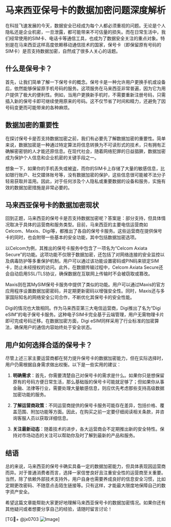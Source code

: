 # 马来西亚保号卡的数据加密问题深度解析

在科技飞速发展的今天，数据安全已经成为每个人都必须重视的问题。无论是个人隐私还是企业机密，一旦泄露，都可能带来不可估量的损失。而在日常生活中，我们经常使用的SIM卡、电话卡等通信工具，也成为了数据安全关注的重点对象。特别是在马来西亚这样高度依赖移动通信技术的国家，保号卡（即保留原有号码的SIM卡）是否支持数据加密，自然成了很多人关心的话题。

## 什么是保号卡？

首先，让我们简单了解一下保号卡的概念。保号卡是一种允许用户更换手机或设备后，依然能够保留原手机号码的服务。这项服务在马来西亚非常普遍，因为它为用户提供了极大的便利性。例如，当用户更换新手机时，不需要重新注册号码，只需插入新的保号卡即可继续使用原来的号码。这不仅节省了时间和精力，还避免了因号码变更而可能带来的各种麻烦。

## 数据加密的重要性

在探讨保号卡是否支持数据加密之前，我们有必要先了解数据加密的重要性。简单来说，数据加密是一种通过特定算法将信息转换为不可读形式的技术，只有拥有正确解密密钥的人才能还原信息。在现代社会，随着网络犯罪的日益猖獗，数据加密成为保护个人信息和企业机密的关键手段之一。

想象一下，如果你的手机丢失或被盗，而你的SIM卡上存储了大量的敏感信息，比如银行账户、社交媒体账号等，没有数据加密的保护，这些信息很可能被不法分子轻易获取并滥用。因此，对于任何涉及个人隐私或重要数据的设备和服务，实施有效的数据加密措施是非常必要的。

## 马来西亚保号卡的数据加密现状

回到正题，马来西亚的保号卡是否支持数据加密呢？答案是：部分支持，但具体情况取决于具体的运营商和服务类型。目前，马来西亚的主要电信运营商如Celcom、Maxis、Digi等，都推出了各自的保号卡服务。这些运营商在提供保号卡的同时，也会附带一些基本的安全功能，其中包括数据加密选项。

以Celcom为例，其推出的保号卡服务中包含了一项名为“Celcom Axiata Secure”的功能。这项功能不仅限于数据加密，还包括了对网络连接的安全监控以及病毒防护等多重保护机制。用户可以通过该功能设置密码或PIN码来锁定SIM卡，防止未经授权的访问。此外，在数据传输过程中，Celcom Axiata Secure还会自动启用SSL/TLS协议，确保数据在互联网上传输时不会被窃取或篡改。

Maxis则在其MySIM保号卡服务中提供了类似的功能。用户可以通过Maxis的官方应用程序设置数据加密密码，并定期更新密码以增强安全性。同时，Maxis还与多家国际知名的网络安全公司合作，不断优化其保号卡的安全性能。

Digi的情况也大致相同。作为马来西亚第三大电信运营商，Digi推出了名为“Digi eSIM”的电子保号卡服务。这种电子SIM卡完全基于云端管理，用户无需物理卡片即可完成号码迁移。在数据加密方面，Digi eSIM同样采用了行业标准的加密算法，确保用户的通信内容始终处于安全状态。

## 用户如何选择合适的保号卡？

尽管上述三家主要运营商都在努力提升保号卡的数据加密能力，但在实际选择时，用户仍需根据自身需求做出权衡。以下是一些实用的建议：

1. **明确需求**：首先，你需要清楚自己对保号卡的需求是什么。如果你只是想保留原有的号码方便日常生活，那么基础版的保号卡可能就足够了；但如果你从事金融、法律等行业，需要处理大量敏感信息，则应优先考虑那些支持高级数据加密功能的服务。

2. **了解运营商政策**：不同运营商提供的保号卡服务可能存在差异，包括价格、覆盖范围、附加功能等方面。因此，在购买之前一定要仔细阅读相关条款，并咨询客服人员以获取详细信息。

3. **关注最新动态**：随着技术的进步，各大运营商会不定期推出新的安全特性。保持对市场动态的关注可以帮助你及时了解到最新的产品和服务。

## 结语

总的来说，马来西亚的保号卡确实具备一定的数据加密能力，但具体表现因运营商而异。对于普通消费者而言，选择一家信誉良好且注重安全性的运营商至关重要。当然，除了依赖外部技术支持外，用户自身也需要养成良好的信息安全习惯，比如定期更改密码、不随意点击陌生链接等。只有这样，才能最大限度地保障自己的数字资产安全。

希望这篇文章能帮助大家更好地理解马来西亚保号卡的数据加密情况。如果你还有其他疑问或者想要分享自己的经验，请随时留言讨论！

[TG💪+ @jx0703 ![Image](https://github.com/user-attachments/assets/dbca1d08-cadb-493c-b0ec-ad6f7a83f270)]